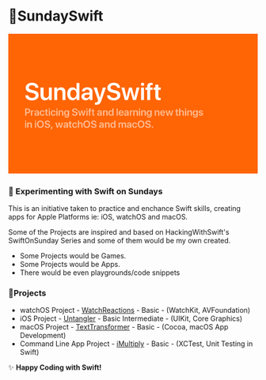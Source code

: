 # :high_brightness:SundaySwift

![Sunday Swift Backdrop](https://github.com/BuckyBoy6399/SundaySwift/blob/master/SundaySwift.jpg)

### :orange_book: Experimenting with Swift on Sundays

This is an initiative taken to practice and enchance Swift skills, creating apps for Apple Platforms ie: iOS, watchOS and macOS.

Some of the Projects are inspired and based on HackingWithSwift's SwiftOnSunday Series and some of them would be my own created.

- Some Projects would be Games.
- Some Projects would be Apps.
- There would be even playgrounds/code snippets

### :page_facing_up:Projects

- watchOS Project - [WatchReactions](https://github.com/BuckyBoy6399/SundaySwift/blob/master/WatchReactions/WatchReactions.md) - Basic - (WatchKit, AVFoundation)
- iOS Project - [Untangler](https://github.com/BuckyBoy6399/SundaySwift/blob/master/Untangler/untangler.md) - Basic Intermediate - (UIKit, Core Graphics)
- macOS Project - [TextTransformer](https://github.com/rajhraval1/SundaySwift/blob/master/TextTransformer/TextTransformer.md) - Basic - (Cocoa, macOS App Development)
- Command Line App Project - [iMultiply](https://github.com/rajhraval1/SundaySwift/blob/master/iMultiply/iMultiply.md) - Basic - (XCTest, Unit Testing in Swift)

:sparkles: **Happy Coding with Swift!**
